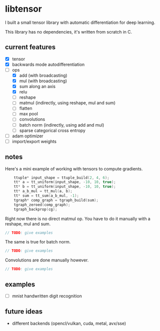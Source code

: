 # libtensor

<!--  TODO: Show image of generated graph  -->

I built a small tensor library with automatic differentiation for deep learning.

This library has no dependencies, it's written from scratch in C.

<!-- TODO: compile mnist example with emscripten, host at mnist.andrew.industries -->

## current features

- [x] tensor
- [x] backwards mode autodifferentiation
- [ ] ops
    - [x] add (with broadcasting)
    - [x] mul (with broadcasting)
    - [x] sum along an axis
    - [x] relu
    - [ ] reshape
    - [ ] matmul (indirectly, using reshape, mul and sum)
    - [ ] flatten
    - [ ] max pool
    - [ ] convolutions
    - [ ] batch norm (indirectly, using add and mul)
    - [ ] sparse categorical cross entropy
- [ ] adam optimizer
- [ ] import/export weights

## notes

Here's a mini example of working with tensors to compute gradients.

```c
    ttuple* input_shape = ttuple_build(2, 4, 6);
    tt* a = tt_uniform(input_shape, -10, 10, true);
    tt* b = tt_uniform(input_shape, -10, 10, true);
    tt* a_b_mul = tt_mul(a, b);
    tt* sum = tt_sum(a_b_mul, -1);
    tgraph* comp_graph = tgraph_build(sum);
    tgraph_zeroed(comp_graph);
    tgraph_backprop(cg);
```

Right now there is no direct matmul op. You have to do it manually with a reshape, mul and sum.

```c
// TODO: give examples
```

The same is true for batch norm.

```c
// TODO: give examples
```

Convolutions are done manually however.

```c
// TODO: give examples
```

## examples

- [ ] mnist handwritten digit recognition

<!--  TODO: Add a image as example  -->

## future ideas

- different backends (opencl/vulkan, cuda, metal, avx/sse)
